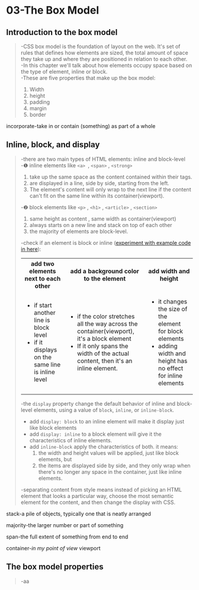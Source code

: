 # 03-The Box Model
## Introduction to the box model
>-CSS box model is the foundation of layout on the web. It's set of rules that defines how elements are sized, the total amount of space they take up and where they are positioned in relation to each other.  
-In this chapter we'll talk about how elements occupy space based on the type of element, inline or block.  
>-These are five properties that make up the box model:  
>1. Width
>2. height
>3. padding
>4. margin
>5. border 

incorporate-take in or contain (something) as part of a whole
## Inline, block, and display
>-there are two main types of HTML elements: inline and block-level  
>-❶ inline elements like `<a> `, `<span>` , `<strong>`
>1. take up the same space as the content contained within their tags.
>2. are displayed in a line, side by side, starting from the left.
>3. The element's content will only wrap to the next line if the content can't fit on the same line within its container(viewport).
>
>-❷ block elements like `<p>` , `<h1>` , `<article>` , `<section>`
>1. same height as content , same width as container(viewport)
>2. always starts on a new line and stack on top of each other
>3. the majority of elements are block-level.
>
>-check if an element is block or inline ([experiment with example code in here](https://codepen.io/christinatruong/pen/zXvQZE?editors=1100)):
><table>
>    <tr><th>add two elements next to each other</th><th>add a background color to the element</th><th>add width and height</th>
>    </tr>
>    <tr><td><ul><li>if start another line is block level</li><li>if it displays on the same line is inline level</li></ul></td><td><ul><li>if the color stretches all the way across the container(viewport), it's a block element</li><li>If it only spans the width of the actual content, then it's an inline element.</li></ul></td><td><ul><li>it changes the size of the element for block elements</li><li>adding width and height has no effect for inline elements</li></ul></td>
>    </tr>
></table>
>
>-the `display` property change the default behavior of inline and block-level elements, using a value of `block`, `inline`, or `inline-block`.
>* add `display: block` to an inline element will make it display just like block elements
>* add `display: inline` to a block element will give it the characteristics of inline elements.
>* add `inline-block` apply the characteristics of both. it means:
>   1. the width and height values will be applied, just like block elements, but
>   2. the items are displayed side by side, and they only wrap when there's no longer any space in the container, just like inline elements.
>
>-separating content from style means instead of picking an HTML element that looks a particular way, choose the most semantic element for the content, and then change the display with CSS.

stack-a pile of objects, typically one that is neatly arranged

majority-the larger number or part of something

span-the full extent of something from end to end

container-*in my point of view* viewport
## The box model properties
>-aa

